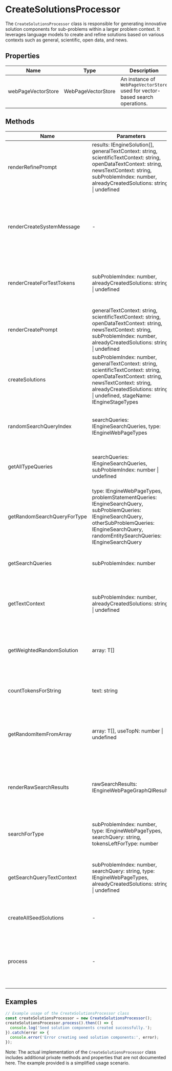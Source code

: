 # CreateSolutionsProcessor

The `CreateSolutionsProcessor` class is responsible for generating innovative solution components for sub-problems within a larger problem context. It leverages language models to create and refine solutions based on various contexts such as general, scientific, open data, and news.

## Properties

| Name                  | Type                          | Description                                                                 |
|-----------------------|-------------------------------|-----------------------------------------------------------------------------|
| webPageVectorStore    | WebPageVectorStore            | An instance of `WebPageVectorStore` used for vector-based search operations.|

## Methods

| Name                          | Parameters                                                                 | Return Type            | Description                                                                                   |
|-------------------------------|----------------------------------------------------------------------------|------------------------|-----------------------------------------------------------------------------------------------|
| renderRefinePrompt            | results: IEngineSolution[], generalTextContext: string, scientificTextContext: string, openDataTextContext: string, newsTextContext: string, subProblemIndex: number, alreadyCreatedSolutions: string \| undefined | Promise<any>           | Generates a prompt for refining previously generated solution components.                     |
| renderCreateSystemMessage     | -                                                                          | SystemMessage          | Creates a system message with instructions for generating innovative solution components.     |
| renderCreateForTestTokens     | subProblemIndex: number, alreadyCreatedSolutions: string \| undefined      | any                    | Prepares a message for testing token limits in solution component creation.                   |
| renderCreatePrompt            | generalTextContext: string, scientificTextContext: string, openDataTextContext: string, newsTextContext: string, subProblemIndex: number, alreadyCreatedSolutions: string \| undefined | Promise<any>           | Generates a prompt for creating new solution components.                                     |
| createSolutions               | subProblemIndex: number, generalTextContext: string, scientificTextContext: string, openDataTextContext: string, newsTextContext: string, alreadyCreatedSolutions: string \| undefined, stageName: IEngineStageTypes | Promise<IEngineSolution[]> | Creates solution components based on provided contexts and refines them if necessary.         |
| randomSearchQueryIndex        | searchQueries: IEngineSearchQueries, type: IEngineWebPageTypes             | number                  | Selects a random index for a search query based on the type.                                  |
| getAllTypeQueries             | searchQueries: IEngineSearchQueries, subProblemIndex: number \| undefined   | any                     | Retrieves all types of search queries for a given sub-problem.                                |
| getRandomSearchQueryForType   | type: IEngineWebPageTypes, problemStatementQueries: IEngineSearchQuery, subProblemQueries: IEngineSearchQuery, otherSubProblemQueries: IEngineSearchQuery, randomEntitySearchQueries: IEngineSearchQuery | string                  | Selects a random search query for a given type based on various problem contexts.             |
| getSearchQueries              | subProblemIndex: number                                                    | any                     | Retrieves search queries for a sub-problem.                                                   |
| getTextContext                | subProblemIndex: number, alreadyCreatedSolutions: string \| undefined      | Promise<any>            | Gets the text context for a sub-problem based on search queries.                              |
| getWeightedRandomSolution     | array: T[]                                                                 | T \| ""                 | Selects a random solution from an array with weighted probabilities.                          |
| countTokensForString          | text: string                                                               | Promise<number>         | Counts the number of tokens in a given text string.                                           |
| getRandomItemFromArray        | array: T[], useTopN: number \| undefined                                   | T \| ""                 | Selects a random item from an array, optionally using only the top N items.                   |
| renderRawSearchResults        | rawSearchResults: IEngineWebPageGraphQlResults                             | any                     | Renders search results from raw data obtained from a vector search.                           |
| searchForType                 | subProblemIndex: number, type: IEngineWebPageTypes, searchQuery: string, tokensLeftForType: number | Promise<any>            | Performs a search for a given type and query, considering token limits.                       |
| getSearchQueryTextContext     | subProblemIndex: number, searchQuery: string, type: IEngineWebPageTypes, alreadyCreatedSolutions: string \| undefined | Promise<any>            | Retrieves the text context for a search query of a specific type.                             |
| createAllSeedSolutions        | -                                                                          | Promise<void>           | Creates all seed solutions for sub-problems.                                                  |
| process                       | -                                                                          | Promise<void>           | Main processing method that orchestrates the creation of seed solution components.            |

## Examples

```typescript
// Example usage of the CreateSolutionsProcessor class
const createSolutionsProcessor = new CreateSolutionsProcessor();
createSolutionsProcessor.process().then(() => {
  console.log('Seed solution components created successfully.');
}).catch(error => {
  console.error('Error creating seed solution components:', error);
});
```

Note: The actual implementation of the `CreateSolutionsProcessor` class includes additional private methods and properties that are not documented here. The example provided is a simplified usage scenario.